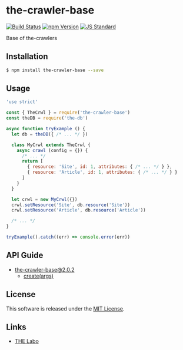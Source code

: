 the-crawler-base
==========

<!---
This file is generated by ape-tmpl. Do not update manually.
--->

<!-- Badge Start -->
<a name="badges"></a>

[![Build Status][bd_travis_shield_url]][bd_travis_url]
[![npm Version][bd_npm_shield_url]][bd_npm_url]
[![JS Standard][bd_standard_shield_url]][bd_standard_url]

[bd_repo_url]: https://github.com/the-labo/the-crawler-base
[bd_travis_url]: http://travis-ci.org/the-labo/the-crawler-base
[bd_travis_shield_url]: http://img.shields.io/travis/the-labo/the-crawler-base.svg?style=flat
[bd_travis_com_url]: http://travis-ci.com/the-labo/the-crawler-base
[bd_travis_com_shield_url]: https://api.travis-ci.com/the-labo/the-crawler-base.svg?token=
[bd_license_url]: https://github.com/the-labo/the-crawler-base/blob/master/LICENSE
[bd_codeclimate_url]: http://codeclimate.com/github/the-labo/the-crawler-base
[bd_codeclimate_shield_url]: http://img.shields.io/codeclimate/github/the-labo/the-crawler-base.svg?style=flat
[bd_codeclimate_coverage_shield_url]: http://img.shields.io/codeclimate/coverage/github/the-labo/the-crawler-base.svg?style=flat
[bd_gemnasium_url]: https://gemnasium.com/the-labo/the-crawler-base
[bd_gemnasium_shield_url]: https://gemnasium.com/the-labo/the-crawler-base.svg
[bd_npm_url]: http://www.npmjs.org/package/the-crawler-base
[bd_npm_shield_url]: http://img.shields.io/npm/v/the-crawler-base.svg?style=flat
[bd_standard_url]: http://standardjs.com/
[bd_standard_shield_url]: https://img.shields.io/badge/code%20style-standard-brightgreen.svg

<!-- Badge End -->


<!-- Description Start -->
<a name="description"></a>

Base of the-crawlers

<!-- Description End -->


<!-- Overview Start -->
<a name="overview"></a>



<!-- Overview End -->


<!-- Sections Start -->
<a name="sections"></a>

<!-- Section from "doc/guides/01.Installation.md.hbs" Start -->

<a name="section-doc-guides-01-installation-md"></a>

Installation
-----

```bash
$ npm install the-crawler-base --save
```


<!-- Section from "doc/guides/01.Installation.md.hbs" End -->

<!-- Section from "doc/guides/02.Usage.md.hbs" Start -->

<a name="section-doc-guides-02-usage-md"></a>

Usage
---------

```javascript
'use strict'

const { TheCrwl } = require('the-crawler-base')
const theDB = require('the-db')

async function tryExample () {
  let db = theDB({ /* ... */ })

  class MyCrwl extends TheCrwl {
    async crawl (config = {}) {
      /* ... */
      return [
        { resource: 'Site', id: 1, attributes: { /* ... */ } },
        { resource: 'Article', id: 1, attributes: { /* ... */ } }
      ]
    }
  }

  let crwl = new MyCrwl({})
  crwl.setResource('Site', db.resource('Site'))
  crwl.setResource('Article', db.resource('Article'))

  /* ... */
}

tryExample().catch((err) => console.error(err))

```


<!-- Section from "doc/guides/02.Usage.md.hbs" End -->

<!-- Section from "doc/guides/10.API Guide.md.hbs" Start -->

<a name="section-doc-guides-10-a-p-i-guide-md"></a>

API Guide
-----

+ [the-crawler-base@2.0.2](./doc/api/api.md)
  + [create(args)](./doc/api/api.md#the-crawler-base-function-create)


<!-- Section from "doc/guides/10.API Guide.md.hbs" End -->


<!-- Sections Start -->


<!-- LICENSE Start -->
<a name="license"></a>

License
-------
This software is released under the [MIT License](https://github.com/the-labo/the-crawler-base/blob/master/LICENSE).

<!-- LICENSE End -->


<!-- Links Start -->
<a name="links"></a>

Links
------

+ [THE Labo][t_h_e_labo_url]

[t_h_e_labo_url]: https://github.com/the-labo

<!-- Links End -->
